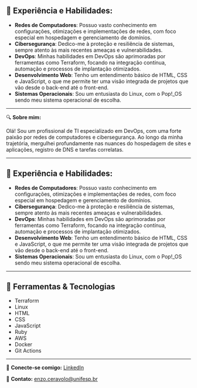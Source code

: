 ## 💼 **Experiência e Habilidades:**

- **Redes de Computadores**: Possuo vasto conhecimento em configurações, otimizações e implementações de redes, com foco especial em hospedagem e gerenciamento de domínios.
- **Cibersegurança**: Dedico-me à proteção e resiliência de sistemas, sempre atento às mais recentes ameaças e vulnerabilidades.
- **DevOps**: Minhas habilidades em DevOps são aprimoradas por ferramentas como Terraform, focando na integração contínua, automação e processos de implantação otimizados.
- **Desenvolvimento Web**: Tenho um entendimento básico de HTML, CSS e JavaScript, o que me permite ter uma visão integrada de projetos que vão desde o back-end até o front-end.
- **Sistemas Operacionais**: Sou um entusiasta do Linux, com o Pop!_OS sendo meu sistema operacional de escolha.

---


🔍 **Sobre mim:**

Olá! Sou um profissional de TI especializado em DevOps, com uma forte paixão por redes de computadores e cibersegurança. Ao longo da minha trajetória, mergulhei profundamente nas nuances do hospedagem de sites e aplicações, registro de DNS e tarefas correlatas.

---

## 💼 **Experiência e Habilidades:**

- **Redes de Computadores**: Possuo vasto conhecimento em configurações, otimizações e implementações de redes, com foco especial em hospedagem e gerenciamento de domínios.
- **Cibersegurança**: Dedico-me à proteção e resiliência de sistemas, sempre atento às mais recentes ameaças e vulnerabilidades.
- **DevOps**: Minhas habilidades em DevOps são aprimoradas por ferramentas como Terraform, focando na integração contínua, automação e processos de implantação otimizados.
- **Desenvolvimento Web**: Tenho um entendimento básico de HTML, CSS e JavaScript, o que me permite ter uma visão integrada de projetos que vão desde o back-end até o front-end.
- **Sistemas Operacionais**: Sou um entusiasta do Linux, com o Pop!_OS sendo meu sistema operacional de escolha.

---

## 🔧 **Ferramentas & Tecnologias**

- Terraform
- Linux
- HTML
- CSS
- JavaScript
- Ruby
- AWS
- Docker
- Git Actions

---

🔗 **Conecte-se comigo:** [LinkedIn](https://www.linkedin.com/in/enzo-ceravolo/)

📧 **Contato:** enzo.ceravolo@unifesp.br



